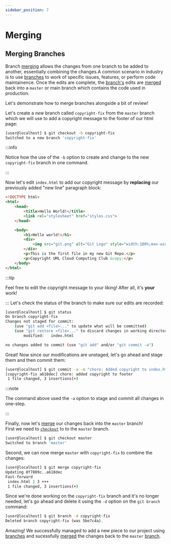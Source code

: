 ```yaml
---
sidebar_position: 7
---
```


# Merging

## Merging Branches

Branch [merging](./Index.md#merge) allows the changes from one branch to be added to another, essentially combining the changes.A common scenario in industry is to use [branches](./Index.md#branch) to work of specific issues, features, or perform code maintainence. Once the edits are complete, the [branch's](./Index.md#branch) edits are [merged](./Index.md#merge) back into a `master` or main branch which contains the code used in production. 

Let's demonstrate how to merge branches alongside a bit of review!

Let's create a *new* branch called `copyright-fix` from the `master` branch which we will use to add a copyright message to the footer of our html page:
``` bash
[user@localhost] $ git checkout -b copyright-fix
Switched to a new branch 'copyright-fix'
```
:::info

 Notice how the use of the `-b` option to create and change to the new `copyright-fix` branch in one command.

:::

Now let's edit `index.html` to add our copyright message by **replacing** our previously added "new line" paragraph block:
``` html
<!DOCTYPE html>
<html>
    <head>
        <title>Hello World!</title>
        <link rel="stylesheet" href="styles.css">
    </head>

    <body>
        <h1>Hello world!</h1>
        <div>
            <img src="git.png" alt="Git Logo" style="width:100%;max-width:960px">
        </div>
        <p>This is the first file in my new Git Repo.</p>
        <p>Copyright UML Cloud Computing Club &copy;</p>    
    </body>
</html>
```
:::tip

 Feel free to edit the copyright message to your liking! After all, it's **your** work!

:::
Let's check the status of the branch to make sure our edits are recorded:
``` bash
[user@localhost] $ git status 
On branch copyright-fix
Changes not staged for commit:
    (use "git add <file>..." to update what will be committed)
    (use "git restore <file>..." to discard changes in working directory)
        modified:   index.html

no changes added to commit (use "git add" and/or "git commit -a")
```

Great! Now since our modifications are unstaged, let's go ahead and stage them and then commit them:
``` bash
[user@localhost] $ git commit -a -m "chore: Added copyright to index.html"
[copyright-fix a618dec] chore: added copyright to footer
 1 file changed, 3 insertions(+)
```

:::note

The command above used the `-a` option to stage and commit all changes in one-step.

:::

Finally, now let's [merge](./Index.md#merge) our changes back into the `master` branch! <br/>
First we need to [`checkout`](./Index.md#checkout) to to the `master` branch. 
``` bash
[user@localhost] $ git checkout master
Switched to branch 'master'
```
Second, we can now merge `master` with `copyright-fix` to combine the changes:
``` bash
[user@localhost] $ git merge copyright-fix
Updating 0f7809c..a618dec
Fast-forward
 index.html | 3 +++
 1 file changed, 3 insertions(+)
```

Since we're done working on the `copyright-fix` branch and it's no longer needed, let's go ahead and delete it using the `-d` option on the `git branch` command:

```bash
[user@localhost] $ git branch -d copyright-fix
Deleted branch copyright-fix (was 5be7c4a).
```

Amazing! We successfully managed to add a new piece to our project using [branches](./Index.md#branch) and sucessfully [merged](./Index.md#merge) the changes back to the `master` [branch](./Index.md#branch).